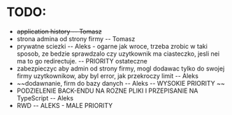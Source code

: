 # TODO:

- ~~application history -- Tomasz~~
- strona admina od strony firmy -- Tomasz
- prywatne sciezki -- Aleks - ogarne jak wroce, trzeba zrobic w taki sposob, ze bedzie sprawdzalo czy uzytkownik ma ciasteczko, jesli nei ma to go redirectuje. -- PRIORITY ostateczne
- zabezpieczyc aby admin od strony firmy, mogl dodawac tylko do swojej firmy uzytkownikow, aby byl error, jak przekroczy limit -- Aleks
- ~~dodawnanie, firm do bazy danych -- Aleks -- WYSOKIE PRIORITY ~~
- PODZIELENIE BACK-ENDU NA ROZNE PLIKI I PRZEPISANIE NA TypeScript -- Aleks
- RWD -- ALEKS - MALE PRIORITY
